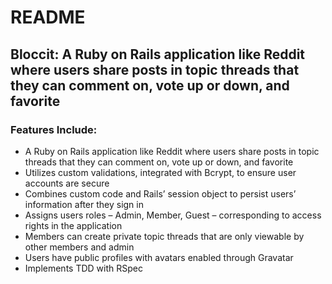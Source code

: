 # README

## Bloccit: A Ruby on Rails application like Reddit where users share posts in topic threads that they can comment on, vote up or down, and favorite

### Features Include:

* A Ruby on Rails application like Reddit where users share posts in topic threads that they can comment on, vote up or down, and favorite
* Utilizes custom validations, integrated with Bcrypt, to ensure user accounts are secure
* Combines custom code and Rails’ session object to persist users’ information after they sign in
* Assigns users roles – Admin, Member, Guest – corresponding to access rights in the application
*	Members can create private topic threads that are only viewable by other members and admin
*	Users have public profiles with avatars enabled through Gravatar
*	Implements TDD with RSpec
